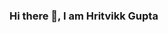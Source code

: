 ### Hi there 👋, I am Hritvikk Gupta

<!--
**Hritvikk/Hritvikk** is a ✨ _special_ ✨ repository because its `README.md` (this file) appears on your GitHub profile.


- 🔭 I’m currently working on ...Data Science / AI
- 🌱 I’m currently learning ... Django
- 🤔 I’m looking for help with ...Computer Graphics/ Digital Electronics
- 💬 Ask me about ... Machine Learning/Data Science/AI
- 📫 How to reach me: www.linkedin.com/in/hritvikk-gupta-51842b1b0
- 😄 Pronouns: ... he/him
- ⚡ Fun fact: ...❤️ 🎮 🎶
-->
